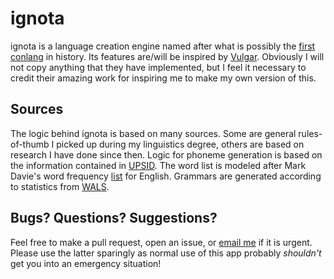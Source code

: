 # ignota

ignota is a language creation engine named after what is possibly the [first conlang](https://en.wikipedia.org/wiki/Lingua_Ignota) in history. Its features are/will be inspired by [Vulgar](http://vulgarlang.com/). Obviously I will not copy anything that they have implemented, but I feel it necessary to credit their amazing work for inspiring me to make my own version of this.

## Sources

The logic behind ignota is based on many sources. Some are general rules-of-thumb I picked up during my linguistics degree, others are based on research I have done since then. Logic for phoneme generation is based on the information contained in [UPSID](http://web.phonetik.uni-frankfurt.de/upsid_info.html). The word list is modeled after Mark Davie's word frequency [list](https://www.wordfrequency.info/free.asp?s=y) for English. Grammars are generated according to statistics from [WALS](https://wals.info/).

## Bugs? Questions? Suggestions?

Feel free to make a pull request, open an issue, or [email me](mailto:paulmcdowell18@gmail.com) if it is urgent. Please use the latter sparingly as normal use of this app probably _shouldn't_ get you into an emergency situation!
